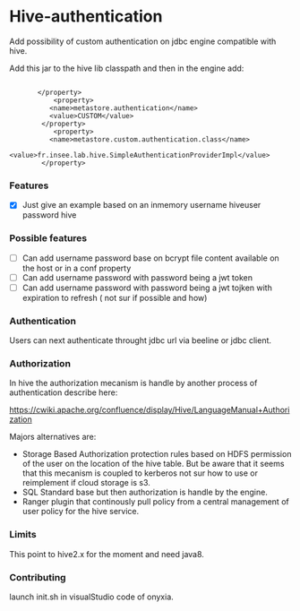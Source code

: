# Hive-authentication
Add possibility of custom authentication on jdbc engine compatible with hive.

Add this jar to the hive lib classpath and then in the engine add:

```

       </property>
           <property>
          <name>metastore.authentication</name>
          <value>CUSTOM</value>
        </property>
           <property>
          <name>metastore.custom.authentication.class</name>
          <value>fr.insee.lab.hive.SimpleAuthenticationProviderImpl</value>
        </property>

```

### Features

- [x] Just give an example based on an inmemory username hiveuser password hive

### Possible features 

- [ ] Can add username password base on bcrypt file content available on the host or in a conf property 
- [ ] Can add username password with password being a jwt token 
- [ ] Can add username password with password being a jwt tojken with expiration to refresh ( not sur if possible and how)

### Authentication

Users can next authenticate throught jdbc url via beeline or jdbc client.

### Authorization

In hive the authorization mecanism is handle by another process of authentication describe here:

https://cwiki.apache.org/confluence/display/Hive/LanguageManual+Authorization

Majors alternatives are:
- Storage Based Authorization protection rules based on HDFS permission of the user on the location of the hive table. But be aware that it seems that this mecanism is coupled to kerberos not sur how to use or reimplement if cloud storage is s3.
- SQL Standard base but then authorization is handle by the engine.
- Ranger plugin that continously pull policy from a central management of user policy for the hive service.

### Limits

This point to hive2.x for the moment and need java8.

### Contributing

launch init.sh in visualStudio code of onyxia.


